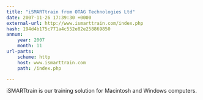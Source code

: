 ```yaml
---
title: "iSMARTtrain from OTAG Technologies Ltd"
date: 2007-11-26 17:39:30 +0000
external-url: http://www.ismarttrain.com/index.php
hash: 194d4b175c771a4c552e82e258869850
annum:
    year: 2007
    month: 11
url-parts:
    scheme: http
    host: www.ismarttrain.com
    path: /index.php

---
```


iSMARTtrain is our training solution for Macintosh and Windows computers.
